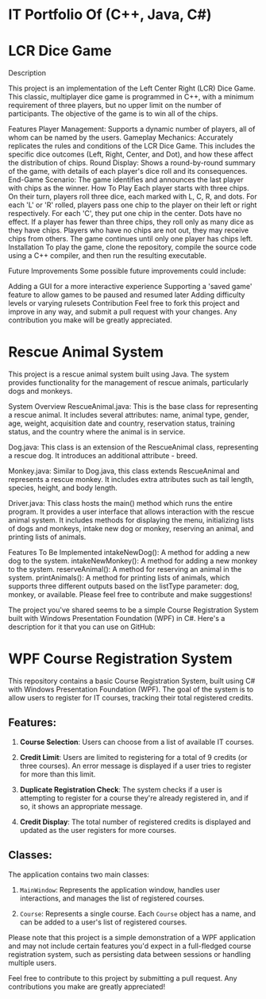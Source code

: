 # IT Portfolio Of (C++, Java, C#)
# LCR Dice Game

Description

This project is an implementation of the Left Center Right (LCR) Dice Game. This classic, multiplayer dice game is programmed in C++, with a minimum requirement of three players, but no upper limit on the number of participants. The objective of the game is to win all of the chips.

Features
Player Management: Supports a dynamic number of players, all of whom can be named by the users.
Gameplay Mechanics: Accurately replicates the rules and conditions of the LCR Dice Game. This includes the specific dice outcomes (Left, Right, Center, and Dot), and how these affect the distribution of chips.
Round Display: Shows a round-by-round summary of the game, with details of each player's dice roll and its consequences.
End-Game Scenario: The game identifies and announces the last player with chips as the winner.
How To Play
Each player starts with three chips. On their turn, players roll three dice, each marked with L, C, R, and dots.
For each 'L' or 'R' rolled, players pass one chip to the player on their left or right respectively. For each 'C', they put one chip in the center. Dots have no effect.
If a player has fewer than three chips, they roll only as many dice as they have chips.
Players who have no chips are not out, they may receive chips from others. The game continues until only one player has chips left.
Installation
To play the game, clone the repository, compile the source code using a C++ compiler, and then run the resulting executable.

Future Improvements
Some possible future improvements could include:

Adding a GUI for a more interactive experience
Supporting a 'saved game' feature to allow games to be paused and resumed later
Adding difficulty levels or varying rulesets
Contribution
Feel free to fork this project and improve in any way, and submit a pull request with your changes. Any contribution you make will be greatly appreciated.





# Rescue Animal System

This project is a rescue animal system built using Java. The system provides functionality for the management of rescue animals, particularly dogs and monkeys.

System Overview
RescueAnimal.java: This is the base class for representing a rescue animal. It includes several attributes: name, animal type, gender, age, weight, acquisition date and country, reservation status, training status, and the country where the animal is in service.

Dog.java: This class is an extension of the RescueAnimal class, representing a rescue dog. It introduces an additional attribute - breed.

Monkey.java: Similar to Dog.java, this class extends RescueAnimal and represents a rescue monkey. It includes extra attributes such as tail length, species, height, and body length.

Driver.java: This class hosts the main() method which runs the entire program. It provides a user interface that allows interaction with the rescue animal system. It includes methods for displaying the menu, initializing lists of dogs and monkeys, intake new dog or monkey, reserving an animal, and printing lists of animals.

Features To Be Implemented
intakeNewDog(): A method for adding a new dog to the system.
intakeNewMonkey(): A method for adding a new monkey to the system.
reserveAnimal(): A method for reserving an animal in the system.
printAnimals(): A method for printing lists of animals, which supports three different outputs based on the listType parameter: dog, monkey, or available.
Please feel free to contribute and make suggestions!




The project you've shared seems to be a simple Course Registration System built with Windows Presentation Foundation (WPF) in C#. Here's a description for it that you can use on GitHub:

# WPF Course Registration System

This repository contains a basic Course Registration System, built using C# with Windows Presentation Foundation (WPF). The goal of the system is to allow users to register for IT courses, tracking their total registered credits.

## Features:

1. **Course Selection**: Users can choose from a list of available IT courses.

2. **Credit Limit**: Users are limited to registering for a total of 9 credits (or three courses). An error message is displayed if a user tries to register for more than this limit.

3. **Duplicate Registration Check**: The system checks if a user is attempting to register for a course they're already registered in, and if so, it shows an appropriate message.

4. **Credit Display**: The total number of registered credits is displayed and updated as the user registers for more courses.

## Classes:

The application contains two main classes: 

1. `MainWindow`: Represents the application window, handles user interactions, and manages the list of registered courses.
   
2. `Course`: Represents a single course. Each `Course` object has a name, and can be added to a user's list of registered courses.

Please note that this project is a simple demonstration of a WPF application and may not include certain features you'd expect in a full-fledged course registration system, such as persisting data between sessions or handling multiple users. 

Feel free to contribute to this project by submitting a pull request. Any contributions you make are greatly appreciated!
